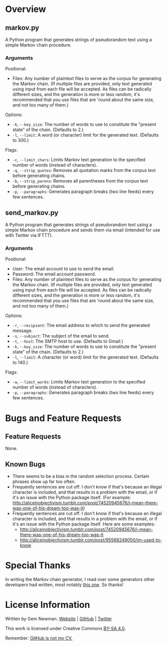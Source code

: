 Overview
========

markov.py
---------

A Python program that generates strings of pseudorandom text using a simple Markov chain procedure.

### Arguments

Positional:
 * Files: Any number of plaintext files to serve as the corpus for generating the Markov chain. (If multiple files are provided, only text generated using input from each file will be accepted. As files can be radically different sizes, and the generation is more or less random, it's recommended that you use files that are 'round about the same size, and not too many of them.)

Options:
 * `-k`, `--key_size`: The number of words to use to constitute the "present state" of the chain. (Defaults to 2.)
 * `-l`, `--limit`: A word (or character) limit for the generated text. (Defaults to 300.)

Flags:
 * `-c`, `--limit_chars`: Limits Markov text generation to the specified number of words (instead of characters).
 * `-q`, `--strip_quotes`: Removes all quotation marks from the corpus text before generating chains.
 * `-b`, `--strip_parens`: Removes all parentheses from the corpus text before generating chains.
 * `-p`, `--paragraphs`: Generates paragraph breaks (two line feeds) every few sentences.

send\_markov.py
--------------

A Python program that generates strings of pseudorandom text using a simple Markov chain procedure and sends them via email (intended for use with Twitter via IFTTT).

### Arguments

Positional:
 * User: The email account to use to send the email.
 * Password: The email account password.
 * Files: Any number of plaintext files to serve as the corpus for generating the Markov chain. (If multiple files are provided, only text generated using input from each file will be accepted. As files can be radically different sizes, and the generation is more or less random, it's recommended that you use files that are 'round about the same size, and not too many of them.)

Options:
 * `-r`, `--recipient`: The email address to which to send the generated message.
 * `-s`, `--subject`: The subject of the  email to send.
 * `-t`, `--host`: The SMTP host to use. (Defaults to Gmail.)
 * `-k`, `--key_size`: The number of words to use to constitute the "present state" of the chain. (Defaults to 2.)
 * `-l`, `--limit`: A character (or word) limit for the generated text. (Defaults to 140.)

Flags:
 * `-w`, `--limit_words`: Limits Markov text generation to the specified number of words (instead of characters).
 * `-p`, `--paragraphs`: Generates paragraph breaks (two line feeds) every few sentences.

Bugs and Feature Requests
=========================

Feature Requests
----------------

None.

Known Bugs
----------

* There seems to be a bias in the random selection process. Certain phrases show up far too often.
* Frequently sentences are cut off. I don't know if that's because an illegal character is included, and that results in a problem with the email, or if it's an issue with the Python package itself. (For example: http://aliceinobjectivism.tumblr.com/post/74520945676/i-mean-there-was-one-of-his-dream-too-was-it)
* Frequently sentences are cut off. I don't know if that's because an illegal character is included, and that results in a problem with the email, or if it's an issue with the Python package itself. Here are some examples:
  * http://aliceinobjectivism.tumblr.com/post/74520945676/i-mean-there-was-one-of-his-dream-too-was-it
  * http://aliceinobjectivism.tumblr.com/post/95568249050/im-used-to-know

Special Thanks
==============

In writing the Markov chain generator, I read over some generators other developers had written, most notably [this one](http://agiliq.com/blog/2009/06/generating-pseudo-random-text-with-markov-chains-u/). So thanks!

License Information
===================

Written by Gem Newman. [Website](http://spurll.com) | [GitHub](https://github.com/spurll/) | [Twitter](https://twitter.com/spurll)

This work is licensed under Creative Commons [BY-SA 4.0](http://creativecommons.org/licenses/by-sa/4.0/).

Remember: [GitHub is not my CV.](https://blog.jcoglan.com/2013/11/15/why-github-is-not-your-cv/)
